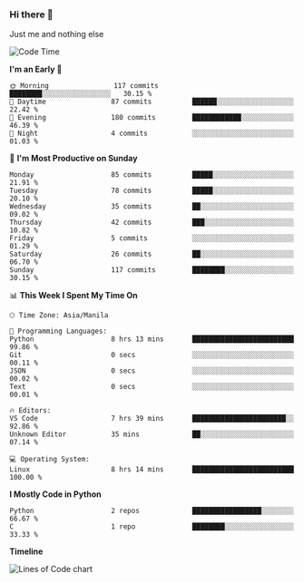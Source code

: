 ### Hi there 👋

Just me and nothing else


<!--START_SECTION:waka-->
![Code Time](http://img.shields.io/badge/Code%20Time-8%20hrs%2014%20mins-blue)

**I'm an Early 🐤** 

```text
🌞 Morning                117 commits         ████████░░░░░░░░░░░░░░░░░   30.15 % 
🌆 Daytime                87 commits          ██████░░░░░░░░░░░░░░░░░░░   22.42 % 
🌃 Evening                180 commits         ████████████░░░░░░░░░░░░░   46.39 % 
🌙 Night                  4 commits           ░░░░░░░░░░░░░░░░░░░░░░░░░   01.03 % 
```
📅 **I'm Most Productive on Sunday** 

```text
Monday                   85 commits          █████░░░░░░░░░░░░░░░░░░░░   21.91 % 
Tuesday                  78 commits          █████░░░░░░░░░░░░░░░░░░░░   20.10 % 
Wednesday                35 commits          ██░░░░░░░░░░░░░░░░░░░░░░░   09.02 % 
Thursday                 42 commits          ███░░░░░░░░░░░░░░░░░░░░░░   10.82 % 
Friday                   5 commits           ░░░░░░░░░░░░░░░░░░░░░░░░░   01.29 % 
Saturday                 26 commits          ██░░░░░░░░░░░░░░░░░░░░░░░   06.70 % 
Sunday                   117 commits         ████████░░░░░░░░░░░░░░░░░   30.15 % 
```


📊 **This Week I Spent My Time On** 

```text
🕑︎ Time Zone: Asia/Manila

💬 Programming Languages: 
Python                   8 hrs 13 mins       █████████████████████████   99.86 % 
Git                      0 secs              ░░░░░░░░░░░░░░░░░░░░░░░░░   00.11 % 
JSON                     0 secs              ░░░░░░░░░░░░░░░░░░░░░░░░░   00.02 % 
Text                     0 secs              ░░░░░░░░░░░░░░░░░░░░░░░░░   00.01 % 

🔥 Editors: 
VS Code                  7 hrs 39 mins       ███████████████████████░░   92.86 % 
Unknown Editor           35 mins             ██░░░░░░░░░░░░░░░░░░░░░░░   07.14 % 

💻 Operating System: 
Linux                    8 hrs 14 mins       █████████████████████████   100.00 % 
```

**I Mostly Code in Python** 

```text
Python                   2 repos             █████████████████░░░░░░░░   66.67 % 
C                        1 repo              ████████░░░░░░░░░░░░░░░░░   33.33 % 
```



**Timeline**

![Lines of Code chart](https://raw.githubusercontent.com/mauring55/mauring55/main/assets/bar_graph.png)


<!--END_SECTION:waka-->
